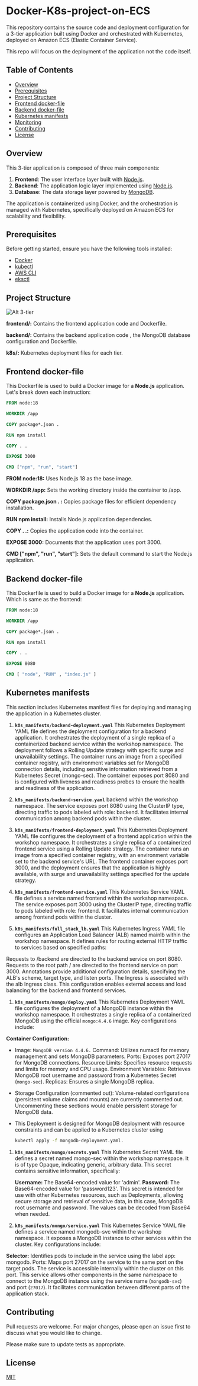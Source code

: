 # Docker-K8s-project-on-ECS

This repository contains the source code and deployment configuration for a 3-tier application built using Docker and orchestrated with Kubernetes, deployed on Amazon ECS (Elastic Container Service).

This repo will focus on the deployment of the application not the code itself.
## Table of Contents

- [Overview](#overview)
- [Prerequisites](#prerequisites)
- [Project Structure](#project-structure)
- [Frontend docker-file](#Frontend-docker-file)
- [Backend docker-file](#Backend-docker-file)
- [Kubernetes manifests](#kubernetes-manifests)
- [Monitoring](#monitoring)
- [Contributing](#contributing)
- [License](#license)

## Overview

This 3-tier application is composed of three main components:

1. **Frontend**: The user interface layer built with [Node.js](https://nodejs.org/).
2. **Backend**: The application logic layer implemented using [Node.js](https://nodejs.org/).
3. **Database**: The data storage layer powered by [MongoDB](https://www.mongodb.com/).

The application is containerized using Docker, and the orchestration is managed with Kubernetes, specifically deployed on Amazon ECS for scalability and flexibility.
## Prerequisites

Before getting started, ensure you have the following tools installed:

- [Docker](https://www.docker.com/)
- [kubectl](https://kubernetes.io/docs/tasks/tools/install-kubectl/)
- [AWS CLI](https://aws.amazon.com/cli/)
- [eksctl](https://eksctl.io/)

## Project Structure
![Alt 3-tier](/readme-images/3-tier.png)

**frontend/:** Contains the frontend application code and Dockerfile.

**backend/:** Contains the backend application code , the MongoDB database configuration and Dockerfile.

**k8s/:** Kubernetes deployment files for each tier.

## Frontend docker-file

This Dockerfile is used to build a Docker image for a **Node.js** application. Let's break down each instruction: 
```dockerfile
FROM node:18

WORKDIR /app

COPY package*.json .

RUN npm install

COPY . .

EXPOSE 3000

CMD ["npm", "run", "start"]
```
**FROM node:18:** Uses Node.js 18 as the base image.

**WORKDIR /app:** Sets the working directory inside the container to /app.

**COPY package.json . :** Copies package files for efficient dependency installation.

**RUN npm install:** Installs Node.js application dependencies.

**COPY . .:** Copies the application code into the container.

**EXPOSE 3000:** Documents that the application uses port 3000.

**CMD ["npm", "run", "start"]:** Sets the default command to start the Node.js application.

## Backend docker-file
This Dockerfile is used to build a Docker image for a **Node.js** application. Which is same as the frontend:

```dockerfile
FROM node:18

WORKDIR /app

COPY package*.json .

RUN npm install

COPY . .

EXPOSE 8080

CMD [ "node", "RUN" , "index.js" ]

```
## Kubernetes manifests

This section includes Kubernetes manifest files for deploying and managing the application in a Kubernetes cluster.
 1. **`k8s_manifests/backend-deployment.yaml`**
This Kubernetes Deployment YAML file defines the deployment configuration for a backend application. It orchestrates the deployment of a single replica of a containerized backend service within the workshop namespace. The deployment follows a Rolling Update strategy with specific surge and unavailability settings. The container runs an image from a specified container registry, with environment variables set for MongoDB connection details, including sensitive information retrieved from a Kubernetes Secret (mongo-sec). The container exposes port 8080 and is configured with liveness and readiness probes to ensure the health and readiness of the application.
 
 2. **`k8s_manifests/backend-service.yaml`**
backend within the workshop namespace. The service exposes port 8080 using the ClusterIP type, directing traffic to pods labeled with role: backend. It facilitates internal communication among backend pods within the cluster.

 3. **`k8s_manifests/frontend-deployment.yaml`**
This Kubernetes Deployment YAML file configures the deployment of a frontend application within the workshop namespace. It orchestrates a single replica of a containerized frontend service using a Rolling Update strategy. The container runs an image from a specified container registry, with an environment variable set to the backend service's URL. The frontend container exposes port 3000, and the deployment ensures that the application is highly available, with surge and unavailability settings specified for the update strategy.
 
 4. **`k8s_manifests/frontend-service.yaml`**
This Kubernetes Service YAML file defines a service named frontend within the workshop namespace. The service exposes port 3000 using the ClusterIP type, directing traffic to pods labeled with role: frontend. It facilitates internal communication among frontend pods within the cluster.
 5. **`k8s_manifests/full_stack_lb.yaml`**
This Kubernetes Ingress YAML file configures an Application Load Balancer (ALB) named mainlb within the workshop namespace. It defines rules for routing external HTTP traffic to services based on specified paths:

 Requests to /backend are directed to the backend service on port 8080.
Requests to the root path / are directed to the frontend service on port 3000.
 Annotations provide additional configuration details, specifying the ALB's scheme, target type, and listen ports. The Ingress is associated with the alb Ingress class. This configuration enables external access and load balancing for the backend and frontend services.
 1. **`k8s_manifests/mongo/deploy.yaml`**
  This Kubernetes Deployment YAML file configures the deployment of a MongoDB instance within the workshop namespace. It orchestrates a single replica of a containerized MongoDB using the official `mongo:4.4.6` image. Key configurations include:

 **Container Configuration:**

  - Image: `MongoDB version 4.4.6.`
    Command: Utilizes numactl for memory management and sets MongoDB parameters.
    Ports: Exposes port 27017 for MongoDB connections.
    Resource Limits: Specifies resource requests and limits for memory and CPU usage.
    Environment Variables: Retrieves MongoDB root username and password from a Kubernetes Secret (`mongo-sec`).
    Replicas: Ensures a single MongoDB replica.

  - Storage Configuration (commented out): Volume-related configurations (persistent volume claims and mounts) are currently commented out. Uncommenting these sections would enable persistent storage for MongoDB data.

  - This Deployment is designed for MongoDB deployment with resource constraints and can be applied to a Kubernetes cluster using
    ```bash
    kubectl apply -f mongodb-deployment.yaml.
    ```

1. **`k8s_manifests/mongo/secrets.yaml`**
  This Kubernetes Secret YAML file defines a secret named mongo-sec within the workshop namespace. It is of type Opaque, indicating generic, arbitrary data. This secret contains sensitive information, specifically:

    **Username:** The Base64-encoded value for 'admin'.
    **Password:** The Base64-encoded value for 'password123'.
    This secret is intended for use with other Kubernetes resources, such as Deployments, allowing secure storage and retrieval of sensitive data, in this case, MongoDB root username and password. The values can be decoded from Base64 when needed.
1. **`k8s_manifests/mongo/service.yaml`**
This Kubernetes Service YAML file defines a service named mongodb-svc within the workshop namespace. It exposes a MongoDB instance to other services within the cluster. Key configurations include:

  **Selector:** Identifies pods to include in the service using the label app: mongodb.
    Ports: Maps port 27017 on the service to the same port on the target pods. The service is accessible internally within the cluster on this port.
    This service allows other components in the same namespace to connect to the MongoDB instance using the service name (`mongodb-svc`) and port (`27017`). It facilitates communication between different parts of the application stack.
## Contributing

Pull requests are welcome. For major changes, please open an issue first
to discuss what you would like to change.

Please make sure to update tests as appropriate.

## License

[MIT](https://choosealicense.com/licenses/mit/)
